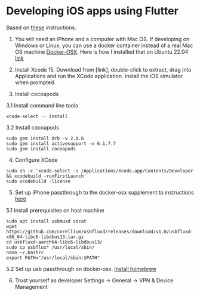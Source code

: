 # Developing iOS apps using Flutter

Based on [these](https://docs.flutter.dev/get-started/install/macos/mobile-ios) instructions.

1. You will need an iPhone and a computer with Mac OS. If developing on Windows or Linux, you can use a docker container instead of a real Mac OS machine [Docker-OSX](https://github.com/sickcodes/Docker-OS). Here is how I installed that on Ubuntu 22.04 [link](https://github.com/dirkbeer/helium_hex_map/blob/main/docker_osx_install.md)
 
2. Install Xcode 15. Download from [link], double-click to extract, drag into Applications and run the XCode application. Install the iOS simulator when prompted.

3. Install cocoapods

3.1 Install command line tools
```
xcode-select -- install
```

3.2 Install cocoapods
```
sudo gem install drb -v 2.0.6
sudo gem install activesupport -v 6.1.7.7
sudo gem install cocoapods
```

4. Configure XCode
```
sudo sh -c 'xcode-select -s /Applications/Xcode.app/Contents/Developer && xcodebuild -runFirstLaunch'
sudo xcodebuild -license
```

5. Set up iPhone passthrough to the docker-osx supplement to instructions [here](https://github.com/sickcodes/Docker-OSX?tab=readme-ov-file#connect-to-a-host-running-usbfluxd)
   
5.1 Install prerequisites on host machine
```
sudo apt install usbmuxd socat
wget https://github.com/corellium/usbfluxd/releases/download/v1.0/usbfluxd-x86_64-libc6-libdbus13.tar.gz
cd usbfluxd-aarch64-libc6-libdbus13/
sudo cp usbflux* /usr/local/sbin/
nano ~/.bashrc
export PATH="/usr/local/sbin:$PATH"
```
5.2 Set up usb passthrough on docker-osx. [Install homebrew](https://osxdaily.com/2022/12/28/how-to-install-homebrew-on-macos-ventura/)

6. Trust yourself as developer
   Settings -> General -> VPN & Device Management

